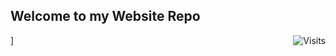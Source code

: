 ## Welcome to my Website Repo
<img alt="Visits" align="right" src="https://badges.pufler.dev/visits/nho1ix/gitpages"/> ]
